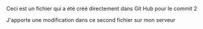 Ceci est un fichier qui a été créé directement dans Git Hub pour le commit 2

J'apporte une modification dans ce second fichier sur mon serveur

